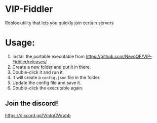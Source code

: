 # VIP-Fiddler
Roblox utility that lets you quickly join certain servers

# Usage:
1. Install the portable executable from https://github.com/NevoQF/VIP-Fiddler/releases/
2. Create a new folder and put it in there.
3. Double-click it and run it.
4. It will create a `config.json` file in the folder.
5. Update the config file and save it.
6. Double-click the executable again.

## Join the discord!
https://discord.gg/VmtqCWrabb
